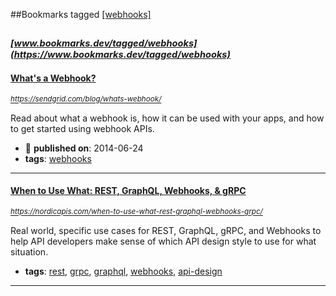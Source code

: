 ##Bookmarks tagged [[webhooks]](https://www.bookmarks.dev?q=[webhooks])

_<sup><sup>[www.bookmarks.dev/tagged/webhooks](https://www.bookmarks.dev/tagged/webhooks)</sup></sup>_
---
#### [What's a Webhook?](https://sendgrid.com/blog/whats-webhook/)
_<sup>https://sendgrid.com/blog/whats-webhook/</sup>_

Read about what a webhook is, how it can be used with your apps, and how to get started using webhook APIs.
* :calendar: **published on**: 2014-06-24
* **tags**: [webhooks](../tagged/webhooks.md)
---
#### [When to Use What: REST, GraphQL, Webhooks, & gRPC](https://nordicapis.com/when-to-use-what-rest-graphql-webhooks-grpc/)
_<sup>https://nordicapis.com/when-to-use-what-rest-graphql-webhooks-grpc/</sup>_

Real world, specific use cases for REST, GraphQL, gRPC, and Webhooks to help API developers make sense of which API design style to use for what situation.
* **tags**: [rest](../tagged/rest.md), [grpc](../tagged/grpc.md), [graphql](../tagged/graphql.md), [webhooks](../tagged/webhooks.md), [api-design](../tagged/api-design.md)
---
